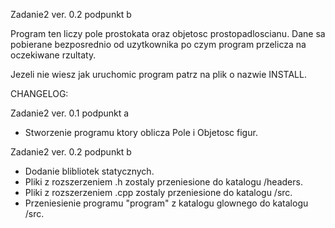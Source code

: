 Zadanie2 ver. 0.2 podpunkt b

Program ten liczy pole prostokata oraz objetosc prostopadloscianu. Dane sa pobierane bezposrednio od uzytkownika po czym program przelicza na oczekiwane rzultaty.

Jezeli nie wiesz jak uruchomic program patrz na plik o nazwie INSTALL.

CHANGELOG:

Zadanie2 ver. 0.1 podpunkt a

- Stworzenie programu ktory oblicza Pole i Objetosc figur.

Zadanie2 ver. 0.2 podpunkt b

- Dodanie blibliotek statycznych.
- Pliki z rozszerzeniem .h zostaly przeniesione do katalogu /headers.
- Pliki z rozszerzeniem .cpp zostaly przeniesione do katalogu /src.
- Przeniesienie programu "program" z katalogu glownego do katalogu /src.
